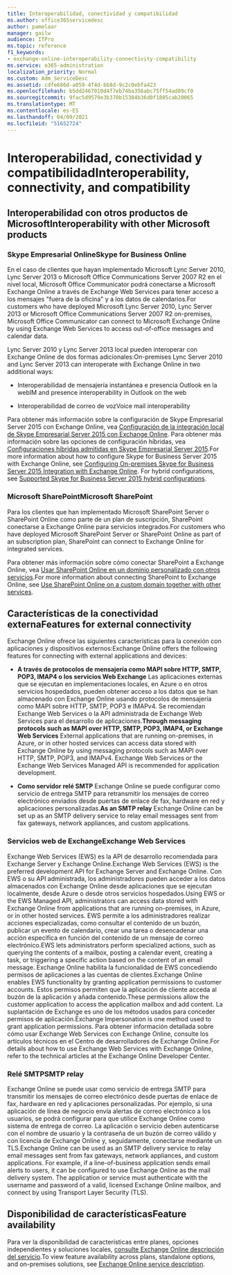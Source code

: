 ```yaml
---
title: Interoperabilidad, conectividad y compatibilidad
ms.author: office365servicedesc
author: pamelaar
manager: gailw
audience: ITPro
ms.topic: reference
f1_keywords:
- exchange-online-interoperability-connectivity-compatibility
ms.service: o365-administration
localization_priority: Normal
ms.custom: Adm_ServiceDesc
ms.assetid: cdfe686d-a059-4f4d-bb8d-9c2c0ebfa423
ms.openlocfilehash: b5dd2467010d4f7eb74ba356abc75ff54ad09cf0
ms.sourcegitcommit: 9fac5d9579e3b370b15384b36d0f1805cab20065
ms.translationtype: MT
ms.contentlocale: es-ES
ms.lasthandoff: 04/09/2021
ms.locfileid: "51652724"
---
```

# <a name="interoperability-connectivity-and-compatibility"></a><span data-ttu-id="7c5b9-102">Interoperabilidad, conectividad y compatibilidad</span><span class="sxs-lookup"><span data-stu-id="7c5b9-102">Interoperability, connectivity, and compatibility</span></span>

## <a name="interoperability-with-other-microsoft-products"></a><span data-ttu-id="7c5b9-103">Interoperabilidad con otros productos de Microsoft</span><span class="sxs-lookup"><span data-stu-id="7c5b9-103">Interoperability with other Microsoft products</span></span>

### <a name="skype-for-business-online"></a><span data-ttu-id="7c5b9-104">Skype Empresarial Online</span><span class="sxs-lookup"><span data-stu-id="7c5b9-104">Skype for Business Online</span></span>

<span data-ttu-id="7c5b9-105">En el caso de clientes que hayan implementado Microsoft Lync Server 2010, Lync Server 2013 o Microsoft Office Communications Server 2007 R2 en el nivel local, Microsoft Office Communicator podrá conectarse a Microsoft Exchange Online a través de Exchange Web Services para tener acceso a los mensajes "fuera de la oficina" y a los datos de calendarios.</span><span class="sxs-lookup"><span data-stu-id="7c5b9-105">For customers who have deployed Microsoft Lync Server 2010, Lync Server 2013 or Microsoft Office Communications Server 2007 R2 on-premises, Microsoft Office Communicator can connect to Microsoft Exchange Online by using Exchange Web Services to access out-of-office messages and calendar data.</span></span>
  
<span data-ttu-id="7c5b9-106">Lync Server 2010 y Lync Server 2013 local pueden interoperar con Exchange Online de dos formas adicionales:</span><span class="sxs-lookup"><span data-stu-id="7c5b9-106">On-premises Lync Server 2010 and Lync Server 2013 can interoperate with Exchange Online in two additional ways:</span></span>
  
- <span data-ttu-id="7c5b9-107">Interoperabilidad de mensajería instantánea e presencia Outlook en la web</span><span class="sxs-lookup"><span data-stu-id="7c5b9-107">IM and presence interoperability in Outlook on the web</span></span>
    
- <span data-ttu-id="7c5b9-108">Interoperabilidad de correo de voz</span><span class="sxs-lookup"><span data-stu-id="7c5b9-108">Voice mail interoperability</span></span>
    
<span data-ttu-id="7c5b9-p101">Para obtener más información sobre la configuración de Skype Empresarial Server 2015 con Exchange Online, vea [Configuración de la integración local de Skype Empresarial Server 2015 con Exchange Online](/skypeforbusiness/deploy/integrate-with-exchange-server/outlook-web-app). Para obtener más información sobre las opciones de configuración híbridas, vea [Configuraciones híbridas admitidas en Skype Empresarial Server 2015](/skypeforbusiness/skype-for-business-hybrid-solutions/integration-with-exchange-and-sharepoint).</span><span class="sxs-lookup"><span data-stu-id="7c5b9-p101">For more information about how to configure Skype for Business Server 2015 with Exchange Online, see [Configuring On-premises Skype for Business Server 2015 Integration with Exchange Online](/skypeforbusiness/deploy/integrate-with-exchange-server/outlook-web-app). For hybrid configurations, see [Supported Skype for Business Server 2015 hybrid configurations](/skypeforbusiness/skype-for-business-hybrid-solutions/integration-with-exchange-and-sharepoint).</span></span>
  
### <a name="microsoft-sharepoint"></a><span data-ttu-id="7c5b9-111">Microsoft SharePoint</span><span class="sxs-lookup"><span data-stu-id="7c5b9-111">Microsoft SharePoint</span></span>

<span data-ttu-id="7c5b9-112">Para los clientes que han implementado Microsoft SharePoint Server o SharePoint Online como parte de un plan de suscripción, SharePoint conectarse a Exchange Online para servicios integrados.</span><span class="sxs-lookup"><span data-stu-id="7c5b9-112">For customers who have deployed Microsoft SharePoint Server or SharePoint Online as part of an subscription plan, SharePoint can connect to Exchange Online for integrated services.</span></span>
  
<span data-ttu-id="7c5b9-113">Para obtener más información sobre cómo conectar SharePoint a Exchange Online, vea [Usar SharePoint Online en un dominio personalizado con otros servicios](https://go.microsoft.com/fwlink/?LinkId=271805).</span><span class="sxs-lookup"><span data-stu-id="7c5b9-113">For more information about connecting SharePoint to Exchange Online, see [Use SharePoint Online on a custom domain together with other services](https://go.microsoft.com/fwlink/?LinkId=271805).</span></span>
  
## <a name="features-for-external-connectivity"></a><span data-ttu-id="7c5b9-114">Características de la conectividad externa</span><span class="sxs-lookup"><span data-stu-id="7c5b9-114">Features for external connectivity</span></span>

<span data-ttu-id="7c5b9-115">Exchange Online ofrece las siguientes características para la conexión con aplicaciones y dispositivos externos:</span><span class="sxs-lookup"><span data-stu-id="7c5b9-115">Exchange Online offers the following features for connecting with external applications and devices:</span></span>
  
- <span data-ttu-id="7c5b9-p102">**A través de protocolos de mensajería como MAPI sobre HTTP, SMTP, POP3, IMAP4 o los servicios Web Exchange** Las aplicaciones externas que se ejecutan en implementaciones locales, en Azure o en otros servicios hospedados, pueden obtener acceso a los datos que se han almacenado con Exchange Online usando protocolos de mensajería como MAPI sobre HTTP, SMTP, POP3 e IMAPv4. Se recomiendan Exchange Web Services o la API administrada de Exchange Web Services para el desarrollo de aplicaciones.</span><span class="sxs-lookup"><span data-stu-id="7c5b9-p102">**Through messaging protocols such as MAPI over HTTP, SMTP, POP3, IMAP4, or Exchange Web Services** External applications that are running on-premises, in Azure, or in other hosted services can access data stored with Exchange Online by using messaging protocols such as MAPI over HTTP, SMTP, POP3, and IMAPv4. Exchange Web Services or the Exchange Web Services Managed API is recommended for application development.</span></span> 
    
- <span data-ttu-id="7c5b9-118">**Como servidor relé SMTP** Exchange Online se puede configurar como servicio de entrega SMTP para retransmitir los mensajes de correo electrónico enviados desde puertas de enlace de fax, hardware en red y aplicaciones personalizadas.</span><span class="sxs-lookup"><span data-stu-id="7c5b9-118">**As an SMTP relay** Exchange Online can be set up as an SMTP delivery service to relay email messages sent from fax gateways, network appliances, and custom applications.</span></span> 
    
### <a name="exchange-web-services"></a><span data-ttu-id="7c5b9-119">Servicios web de Exchange</span><span class="sxs-lookup"><span data-stu-id="7c5b9-119">Exchange Web Services</span></span>

<span data-ttu-id="7c5b9-120">Exchange Web Services (EWS) es la API de desarrollo recomendada para Exchange Server y Exchange Online.</span><span class="sxs-lookup"><span data-stu-id="7c5b9-120">Exchange Web Services (EWS) is the preferred development API for Exchange Server and Exchange Online.</span></span> <span data-ttu-id="7c5b9-121">Con EWS o su API administrada, los administradores pueden acceder a los datos almacenados con Exchange Online desde aplicaciones que se ejecutan localmente, desde Azure o desde otros servicios hospedados.</span><span class="sxs-lookup"><span data-stu-id="7c5b9-121">Using EWS or the EWS Managed API, administrators can access data stored with Exchange Online from applications that are running on-premises, in Azure, or in other hosted services.</span></span> <span data-ttu-id="7c5b9-122">EWS permite a los administradores realizar acciones especializadas, como consultar el contenido de un buzón, publicar un evento de calendario, crear una tarea o desencadenar una acción específica en función del contenido de un mensaje de correo electrónico.</span><span class="sxs-lookup"><span data-stu-id="7c5b9-122">EWS lets administrators perform specialized actions, such as querying the contents of a mailbox, posting a calendar event, creating a task, or triggering a specific action based on the content of an email message.</span></span> <span data-ttu-id="7c5b9-123">Exchange Online habilita la funcionalidad de EWS concediendo permisos de aplicaciones a las cuentas de clientes.</span><span class="sxs-lookup"><span data-stu-id="7c5b9-123">Exchange Online enables EWS functionality by granting application permissions to customer accounts.</span></span> <span data-ttu-id="7c5b9-124">Estos permisos permiten que la aplicación de cliente acceda al buzón de la aplicación y añada contenido.</span><span class="sxs-lookup"><span data-stu-id="7c5b9-124">These permissions allow the customer application to access the application mailbox and add content.</span></span> <span data-ttu-id="7c5b9-125">La suplantación de Exchange es uno de los métodos usados para conceder permisos de aplicación.</span><span class="sxs-lookup"><span data-stu-id="7c5b9-125">Exchange Impersonation is one method used to grant application permissions.</span></span> <span data-ttu-id="7c5b9-126">Para obtener información detallada sobre cómo usar Exchange Web Services con Exchange Online, consulte los artículos técnicos en el Centro de desarrolladores de Exchange Online.</span><span class="sxs-lookup"><span data-stu-id="7c5b9-126">For details about how to use Exchange Web Services with Exchange Online, refer to the technical articles at the Exchange Online Developer Center.</span></span>
  
### <a name="smtp-relay"></a><span data-ttu-id="7c5b9-127">Relé SMTP</span><span class="sxs-lookup"><span data-stu-id="7c5b9-127">SMTP relay</span></span>

<span data-ttu-id="7c5b9-p104">Exchange Online se puede usar como servicio de entrega SMTP para transmitir los mensajes de correo electrónico desde puertas de enlace de fax, hardware en red y aplicaciones personalizadas. Por ejemplo, si una aplicación de línea de negocio envía alertas de correo electrónico a los usuarios, se podrá configurar para que utilice Exchange Online como sistema de entrega de correo. La aplicación o servicio deben autenticarse con el nombre de usuario y la contraseña de un buzón de correo válido y con licencia de Exchange Online y, seguidamente, conectarse mediante un TLS.</span><span class="sxs-lookup"><span data-stu-id="7c5b9-p104">Exchange Online can be used as an SMTP delivery service to relay email messages sent from fax gateways, network appliances, and custom applications. For example, if a line-of-business application sends email alerts to users, it can be configured to use Exchange Online as the mail delivery system. The application or service must authenticate with the username and password of a valid, licensed Exchange Online mailbox, and connect by using Transport Layer Security (TLS).</span></span>
  
## <a name="feature-availability"></a><span data-ttu-id="7c5b9-131">Disponibilidad de características</span><span class="sxs-lookup"><span data-stu-id="7c5b9-131">Feature availability</span></span>

<span data-ttu-id="7c5b9-132">Para ver la disponibilidad de características entre planes, opciones independientes y soluciones locales, [consulte Exchange Online descripción del servicio](exchange-online-service-description.md).</span><span class="sxs-lookup"><span data-stu-id="7c5b9-132">To view feature availability across plans, standalone options, and on-premises solutions, see [Exchange Online service description](exchange-online-service-description.md).</span></span>
